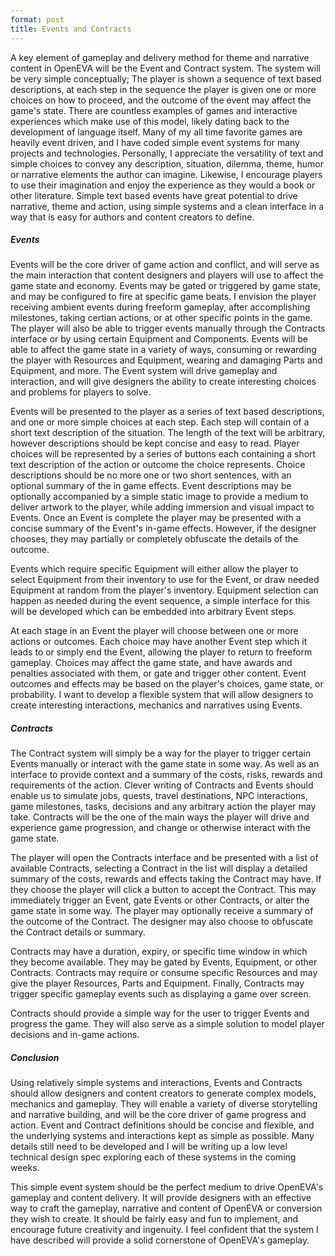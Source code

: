 ```yaml
---
format: post
title: Events and Contracts
---
```

A key element of gameplay and delivery method for theme and narrative content in OpenEVA will be the Event and Contract system. The system will be very simple conceptually; The player is shown a sequence of text based descriptions, at each step in the sequence the player is given one or more choices on how to proceed, and the outcome of the event may affect the game's state. There are countless examples of games and interactive experiences which make use of this model, likely dating back to the development of language itself. Many of my all time favorite games are heavily event driven, and I have coded simple event systems for many projects and technologies. Personally, I appreciate the versatility of text and simple choices to convey any description, situation, dilemma, theme, humor or narrative elements the author can imagine. Likewise, I encourage players to use their imagination and enjoy the experience as they would a book or other literature. Simple text based events have great potential to drive narrative, theme and action, using simple systems and a clean interface in a way that is easy for authors and content creators to define.

##### Events

Events will be the core driver of game action and conflict, and will serve as the main interaction that content designers and players will use to affect the game state and economy. Events may be gated or triggered by game state, and may be configured to fire at specific game beats. I envision the player receiving ambient events during freeform gameplay, after accomplishing milestones, taking certian actions, or at other specific points in the game. The player will also be able to trigger events manually through the Contracts interface or by using certain Equipment and Components. Events will be able to affect the game state in a variety of ways, consuming or rewarding the player with Resources and Equipment, wearing and damaging Parts and Equipment, and more. The Event system will drive gameplay and interaction, and will give designers the ability to create interesting choices and problems for players to solve.

Events will be presented to the player as a series of text based descriptions, and one or more simple choices at each step. Each step will contain of a short text description of the situation. The length of the text will be arbitrary, however descriptions should be kept concise and easy to read. Player choices will be represented by a series of buttons each containing a short text description of the action or outcome the choice represents. Choice descriptions should be no more one or two short sentences, with an optional summary of the in game effects. Event descriptions may be optionally accompanied by a simple static image to provide a medium to deliver artwork to the player, while adding immersion and visual impact to Events. Once an Event is complete the player may be presented with a concise summary of the Event's in-game effects. However, if the designer chooses, they may partially or completely obfuscate the details of the outcome.  

Events which require specific Equipment will either allow the player to select Equipment from their inventory to use for the Event, or draw needed Equipment at random from the player's inventory. Equipment selection can happen as needed during the event sequence, a simple interface for this will be developed which can be embedded into arbitrary Event steps.

At each stage in an Event the player will choose between one or more actions or outcomes. Each choice may have another Event step which it leads to or simply end the Event, allowing the player to return to freeform gameplay. Choices may affect the game state, and have awards and penalties associated with them, or gate and trigger other content. Event outcomes and effects may be based on the player's choices, game state, or probability. I want to develop a flexible system that will allow designers to create interesting interactions, mechanics and narratives using Events.

##### Contracts

The Contract system will simply be a way for the player to trigger certain Events manually or interact with the game state in some way. As well as an interface to provide context and a summary of the costs, risks, rewards and requirements of the action. Clever writing of Contracts and Events should enable us to simulate jobs, quests, travel destinations, NPC interactions, game milestones, tasks, decisions and any arbitrary action the player may take. Contracts will be the one of the main ways the player will drive and experience game progression, and change or otherwise interact with the game state.

The player will open the Contracts interface and be presented with a list of available Contracts, selecting a Contract in the list will display a detailed summary of the costs, rewards and effects taking the Contract may have. If they choose the player will click a button to accept the Contract. This may immediately trigger an Event, gate Events or other Contracts, or alter the game state in some way. The player may optionally receive a summary of the outcome of the Contract. The designer may also choose to obfuscate the Contract details or summary. 

Contracts may have a duration, expiry, or specific time window in which they become available. They may be gated by Events, Equipment, or other Contracts. Contracts may require or consume specific Resources and may give the player Resources, Parts and Equipment. Finally, Contracts may trigger specific gameplay events such as displaying a game over screen.

Contracts should provide a simple way for the user to trigger Events and progress the game. They will also serve as a simple solution to model player decisions and in-game actions. 

##### Conclusion

Using relatively simple systems and interactions, Events and Contracts should allow designers and content creators to generate complex models, mechanics and gameplay. They will enable a variety of diverse storytelling and narrative building, and will be the core driver of game progress and action. Event and Contract definitions should be concise and flexible, and the underlying systems and interactions kept as simple as possible. Many details still need to be developed and I will be writing up a low level technical design spec exploring each of these systems in the coming weeks. 

This simple event system should be the perfect medium to drive OpenEVA's gameplay and content delivery. It will provide designers with an effective way to craft the gameplay, narrative and content of OpenEVA or conversion they wish to create. It should be fairly easy and fun to implement, and encourage future creativity and ingenuity. I feel confident that the system I have described will provide a solid cornerstone of OpenEVA's gameplay.
